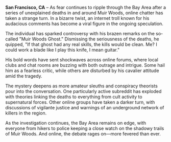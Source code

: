 **San Francisco, CA** – As fear continues to ripple through the Bay Area after a series of unexplained deaths in and around Muir Woods, online chatter has taken a strange turn. In a bizarre twist, an internet troll known for his audacious comments has become a viral figure in the ongoing speculation.

The individual has sparked controversy with his brazen remarks on the so-called "Muir Woods Ghost." Dismissing the seriousness of the deaths, he quipped, "If that ghost had any real skills, the kills would be clean. Me? I could work a blade like I play this knife, I mean guitar."

His bold words have sent shockwaves across online forums, where local clubs and chat rooms are buzzing with both outrage and intrigue. Some hail him as a fearless critic, while others are disturbed by his cavalier attitude amid the tragedy.

The mystery deepens as more amateur sleuths and conspiracy theorists pour into the conversation. One particularly active subreddit has exploded with theories linking the deaths to everything from cult activity to supernatural forces. Other online groups have taken a darker turn, with discussions of vigilante justice and warnings of an underground network of killers in the region.

As the investigation continues, the Bay Area remains on edge, with everyone from hikers to police keeping a close watch on the shadowy trails of Muir Woods. And online, the debate rages on—more fevered than ever.
